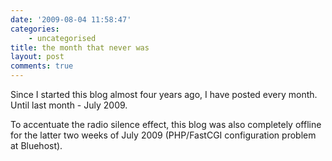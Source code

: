 ```yaml
---
date: '2009-08-04 11:58:47'
categories:
    - uncategorised
title: the month that never was
layout: post
comments: true
---
```


Since I started this blog almost four years ago, I have posted every
month. Until last month - July 2009.

To accentuate the radio silence effect, this blog was also completely
offline for the latter two weeks of July 2009 (PHP/FastCGI configuration
problem at Bluehost).
